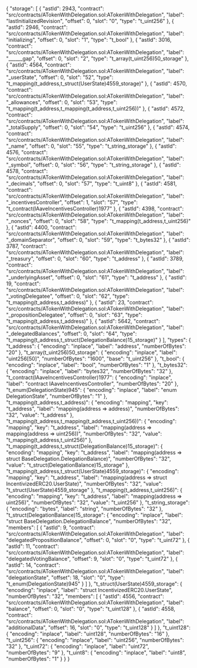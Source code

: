 {
  "storage": [
    {
      "astId": 2943,
      "contract": "src/contracts/ATokenWithDelegation.sol:ATokenWithDelegation",
      "label": "lastInitializedRevision",
      "offset": 0,
      "slot": "0",
      "type": "t_uint256"
    },
    {
      "astId": 2946,
      "contract": "src/contracts/ATokenWithDelegation.sol:ATokenWithDelegation",
      "label": "initializing",
      "offset": 0,
      "slot": "1",
      "type": "t_bool"
    },
    {
      "astId": 3016,
      "contract": "src/contracts/ATokenWithDelegation.sol:ATokenWithDelegation",
      "label": "______gap",
      "offset": 0,
      "slot": "2",
      "type": "t_array(t_uint256)50_storage"
    },
    {
      "astId": 4564,
      "contract": "src/contracts/ATokenWithDelegation.sol:ATokenWithDelegation",
      "label": "_userState",
      "offset": 0,
      "slot": "52",
      "type": "t_mapping(t_address,t_struct(UserState)4559_storage)"
    },
    {
      "astId": 4570,
      "contract": "src/contracts/ATokenWithDelegation.sol:ATokenWithDelegation",
      "label": "_allowances",
      "offset": 0,
      "slot": "53",
      "type": "t_mapping(t_address,t_mapping(t_address,t_uint256))"
    },
    {
      "astId": 4572,
      "contract": "src/contracts/ATokenWithDelegation.sol:ATokenWithDelegation",
      "label": "_totalSupply",
      "offset": 0,
      "slot": "54",
      "type": "t_uint256"
    },
    {
      "astId": 4574,
      "contract": "src/contracts/ATokenWithDelegation.sol:ATokenWithDelegation",
      "label": "_name",
      "offset": 0,
      "slot": "55",
      "type": "t_string_storage"
    },
    {
      "astId": 4576,
      "contract": "src/contracts/ATokenWithDelegation.sol:ATokenWithDelegation",
      "label": "_symbol",
      "offset": 0,
      "slot": "56",
      "type": "t_string_storage"
    },
    {
      "astId": 4578,
      "contract": "src/contracts/ATokenWithDelegation.sol:ATokenWithDelegation",
      "label": "_decimals",
      "offset": 0,
      "slot": "57",
      "type": "t_uint8"
    },
    {
      "astId": 4581,
      "contract": "src/contracts/ATokenWithDelegation.sol:ATokenWithDelegation",
      "label": "_incentivesController",
      "offset": 1,
      "slot": "57",
      "type": "t_contract(IAaveIncentivesController)1977"
    },
    {
      "astId": 4398,
      "contract": "src/contracts/ATokenWithDelegation.sol:ATokenWithDelegation",
      "label": "_nonces",
      "offset": 0,
      "slot": "58",
      "type": "t_mapping(t_address,t_uint256)"
    },
    {
      "astId": 4400,
      "contract": "src/contracts/ATokenWithDelegation.sol:ATokenWithDelegation",
      "label": "_domainSeparator",
      "offset": 0,
      "slot": "59",
      "type": "t_bytes32"
    },
    {
      "astId": 3787,
      "contract": "src/contracts/ATokenWithDelegation.sol:ATokenWithDelegation",
      "label": "_treasury",
      "offset": 0,
      "slot": "60",
      "type": "t_address"
    },
    {
      "astId": 3789,
      "contract": "src/contracts/ATokenWithDelegation.sol:ATokenWithDelegation",
      "label": "_underlyingAsset",
      "offset": 0,
      "slot": "61",
      "type": "t_address"
    },
    {
      "astId": 19,
      "contract": "src/contracts/ATokenWithDelegation.sol:ATokenWithDelegation",
      "label": "_votingDelegatee",
      "offset": 0,
      "slot": "62",
      "type": "t_mapping(t_address,t_address)"
    },
    {
      "astId": 23,
      "contract": "src/contracts/ATokenWithDelegation.sol:ATokenWithDelegation",
      "label": "_propositionDelegatee",
      "offset": 0,
      "slot": "63",
      "type": "t_mapping(t_address,t_address)"
    },
    {
      "astId": 5642,
      "contract": "src/contracts/ATokenWithDelegation.sol:ATokenWithDelegation",
      "label": "_delegatedBalances",
      "offset": 0,
      "slot": "64",
      "type": "t_mapping(t_address,t_struct(DelegationBalance)15_storage)"
    }
  ],
  "types": {
    "t_address": {
      "encoding": "inplace",
      "label": "address",
      "numberOfBytes": "20"
    },
    "t_array(t_uint256)50_storage": {
      "encoding": "inplace",
      "label": "uint256[50]",
      "numberOfBytes": "1600",
      "base": "t_uint256"
    },
    "t_bool": {
      "encoding": "inplace",
      "label": "bool",
      "numberOfBytes": "1"
    },
    "t_bytes32": {
      "encoding": "inplace",
      "label": "bytes32",
      "numberOfBytes": "32"
    },
    "t_contract(IAaveIncentivesController)1977": {
      "encoding": "inplace",
      "label": "contract IAaveIncentivesController",
      "numberOfBytes": "20"
    },
    "t_enum(DelegationState)945": {
      "encoding": "inplace",
      "label": "enum DelegationState",
      "numberOfBytes": "1"
    },
    "t_mapping(t_address,t_address)": {
      "encoding": "mapping",
      "key": "t_address",
      "label": "mapping(address => address)",
      "numberOfBytes": "32",
      "value": "t_address"
    },
    "t_mapping(t_address,t_mapping(t_address,t_uint256))": {
      "encoding": "mapping",
      "key": "t_address",
      "label": "mapping(address => mapping(address => uint256))",
      "numberOfBytes": "32",
      "value": "t_mapping(t_address,t_uint256)"
    },
    "t_mapping(t_address,t_struct(DelegationBalance)15_storage)": {
      "encoding": "mapping",
      "key": "t_address",
      "label": "mapping(address => struct BaseDelegation.DelegationBalance)",
      "numberOfBytes": "32",
      "value": "t_struct(DelegationBalance)15_storage"
    },
    "t_mapping(t_address,t_struct(UserState)4559_storage)": {
      "encoding": "mapping",
      "key": "t_address",
      "label": "mapping(address => struct IncentivizedERC20.UserState)",
      "numberOfBytes": "32",
      "value": "t_struct(UserState)4559_storage"
    },
    "t_mapping(t_address,t_uint256)": {
      "encoding": "mapping",
      "key": "t_address",
      "label": "mapping(address => uint256)",
      "numberOfBytes": "32",
      "value": "t_uint256"
    },
    "t_string_storage": {
      "encoding": "bytes",
      "label": "string",
      "numberOfBytes": "32"
    },
    "t_struct(DelegationBalance)15_storage": {
      "encoding": "inplace",
      "label": "struct BaseDelegation.DelegationBalance",
      "numberOfBytes": "32",
      "members": [
        {
          "astId": 9,
          "contract": "src/contracts/ATokenWithDelegation.sol:ATokenWithDelegation",
          "label": "delegatedPropositionBalance",
          "offset": 0,
          "slot": "0",
          "type": "t_uint72"
        },
        {
          "astId": 11,
          "contract": "src/contracts/ATokenWithDelegation.sol:ATokenWithDelegation",
          "label": "delegatedVotingBalance",
          "offset": 9,
          "slot": "0",
          "type": "t_uint72"
        },
        {
          "astId": 14,
          "contract": "src/contracts/ATokenWithDelegation.sol:ATokenWithDelegation",
          "label": "delegationState",
          "offset": 18,
          "slot": "0",
          "type": "t_enum(DelegationState)945"
        }
      ]
    },
    "t_struct(UserState)4559_storage": {
      "encoding": "inplace",
      "label": "struct IncentivizedERC20.UserState",
      "numberOfBytes": "32",
      "members": [
        {
          "astId": 4556,
          "contract": "src/contracts/ATokenWithDelegation.sol:ATokenWithDelegation",
          "label": "balance",
          "offset": 0,
          "slot": "0",
          "type": "t_uint128"
        },
        {
          "astId": 4558,
          "contract": "src/contracts/ATokenWithDelegation.sol:ATokenWithDelegation",
          "label": "additionalData",
          "offset": 16,
          "slot": "0",
          "type": "t_uint128"
        }
      ]
    },
    "t_uint128": {
      "encoding": "inplace",
      "label": "uint128",
      "numberOfBytes": "16"
    },
    "t_uint256": {
      "encoding": "inplace",
      "label": "uint256",
      "numberOfBytes": "32"
    },
    "t_uint72": {
      "encoding": "inplace",
      "label": "uint72",
      "numberOfBytes": "9"
    },
    "t_uint8": {
      "encoding": "inplace",
      "label": "uint8",
      "numberOfBytes": "1"
    }
  }
}
